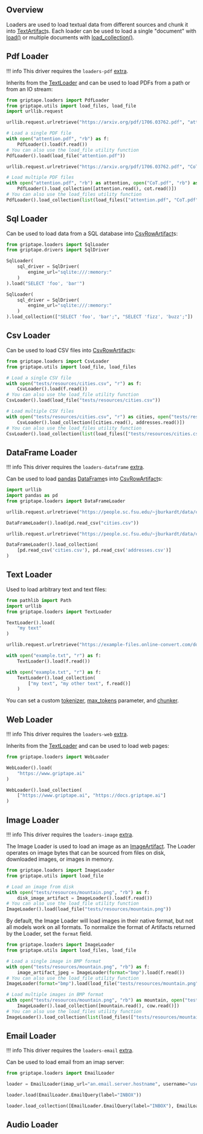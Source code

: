 ## Overview

Loaders are used to load textual data from different sources and chunk it into [TextArtifact](../../reference/griptape/artifacts/text_artifact.md)s.
Each loader can be used to load a single "document" with [load()](../../reference/griptape/loaders/base_loader.md#griptape.loaders.base_loader.BaseLoader.load) or
multiple documents with [load_collection()](../../reference/griptape/loaders/base_loader.md#griptape.loaders.base_loader.BaseLoader.load_collection).

## Pdf Loader

!!! info
    This driver requires the `loaders-pdf` [extra](../index.md#extras).

Inherits from the [TextLoader](../../reference/griptape/loaders/text_loader.md) and can be used to load PDFs from a path or from an IO stream:

```python
from griptape.loaders import PdfLoader
from griptape.utils import load_files, load_file
import urllib.request

urllib.request.urlretrieve("https://arxiv.org/pdf/1706.03762.pdf", "attention.pdf")

# Load a single PDF file
with open("attention.pdf", "rb") as f:
    PdfLoader().load(f.read())
# You can also use the load_file utility function
PdfLoader().load(load_file("attention.pdf"))

urllib.request.urlretrieve("https://arxiv.org/pdf/1706.03762.pdf", "CoT.pdf")

# Load multiple PDF files
with open("attention.pdf", "rb") as attention, open("CoT.pdf", "rb") as cot:
    PdfLoader().load_collection([attention.read(), cot.read()])
# You can also use the load_files utility function
PdfLoader().load_collection(list(load_files(["attention.pdf", "CoT.pdf"]).values()))
```

## Sql Loader

Can be used to load data from a SQL database into [CsvRowArtifact](../../reference/griptape/artifacts/csv_row_artifact.md)s:

```python
from griptape.loaders import SqlLoader
from griptape.drivers import SqlDriver

SqlLoader(
    sql_driver = SqlDriver(
        engine_url="sqlite:///:memory:"
    )
).load("SELECT 'foo', 'bar'")

SqlLoader(
    sql_driver = SqlDriver(
        engine_url="sqlite:///:memory:"
    )
).load_collection(["SELECT 'foo', 'bar';", "SELECT 'fizz', 'buzz';"])
```

## Csv Loader

Can be used to load CSV files into [CsvRowArtifact](../../reference/griptape/artifacts/csv_row_artifact.md)s:

```python
from griptape.loaders import CsvLoader
from griptape.utils import load_file, load_files

# Load a single CSV file
with open("tests/resources/cities.csv", "r") as f:
    CsvLoader().load(f.read())
# You can also use the load_file utility function
CsvLoader().load(load_file("tests/resources/cities.csv"))

# Load multiple CSV files
with open("tests/resources/cities.csv", "r") as cities, open("tests/resources/addresses.csv", "r") as addresses:
    CsvLoader().load_collection([cities.read(), addresses.read()])
# You can also use the load_files utility function
CsvLoader().load_collection(list(load_files(["tests/resources/cities.csv", "tests/resources/addresses.csv"]).values()))
```


## DataFrame Loader

!!! info
    This driver requires the `loaders-dataframe` [extra](../index.md#extras).

Can be used to load [pandas](https://pandas.pydata.org/) [DataFrame](https://pandas.pydata.org/docs/reference/api/pandas.DataFrame.html)s into [CsvRowArtifact](../../reference/griptape/artifacts/csv_row_artifact.md)s:

```python
import urllib
import pandas as pd
from griptape.loaders import DataFrameLoader

urllib.request.urlretrieve("https://people.sc.fsu.edu/~jburkardt/data/csv/cities.csv", "cities.csv")

DataFrameLoader().load(pd.read_csv("cities.csv"))

urllib.request.urlretrieve("https://people.sc.fsu.edu/~jburkardt/data/csv/addresses.csv", "addresses.csv")

DataFrameLoader().load_collection(
    [pd.read_csv('cities.csv'), pd.read_csv('addresses.csv')]
)
```


## Text Loader

Used to load arbitrary text and text files:

```python
from pathlib import Path
import urllib
from griptape.loaders import TextLoader

TextLoader().load(
    "my text"
)

urllib.request.urlretrieve("https://example-files.online-convert.com/document/txt/example.txt", "example.txt")

with open("example.txt", "r") as f:
    TextLoader().load(f.read())

with open("example.txt", "r") as f:
    TextLoader().load_collection(
        ["my text", "my other text", f.read()]
    )
```

You can set a custom [tokenizer](../../reference/griptape/loaders/text_loader.md#griptape.loaders.text_loader.TextLoader.tokenizer.md), [max_tokens](../../reference/griptape/loaders/text_loader.md#griptape.loaders.text_loader.TextLoader.max_tokens.md) parameter, and [chunker](../../reference/griptape/loaders/text_loader.md#griptape.loaders.text_loader.TextLoader.chunker.md).

## Web Loader

!!! info
    This driver requires the `loaders-web` [extra](../index.md#extras).

Inherits from the [TextLoader](../../reference/griptape/loaders/text_loader.md) and can be used to load web pages:

```python
from griptape.loaders import WebLoader

WebLoader().load(
    "https://www.griptape.ai"
)

WebLoader().load_collection(
    ["https://www.griptape.ai", "https://docs.griptape.ai"]
)
```

## Image Loader

!!! info
    This driver requires the `loaders-image` [extra](../index.md#extras).

The Image Loader is used to load an image as an [ImageArtifact](./artifacts.md#imageartifact). The Loader operates on image bytes that can be sourced from files on disk, downloaded images, or images in memory.

```python
from griptape.loaders import ImageLoader
from griptape.utils import load_file

# Load an image from disk
with open("tests/resources/mountain.png", "rb") as f:
    disk_image_artifact = ImageLoader().load(f.read())
# You can also use the load_file utility function
ImageLoader().load(load_file("tests/resources/mountain.png"))
```

By default, the Image Loader will load images in their native format, but not all models work on all formats. To normalize the format of Artifacts returned by the Loader, set the `format` field.

```python
from griptape.loaders import ImageLoader
from griptape.utils import load_files, load_file

# Load a single image in BMP format
with open("tests/resources/mountain.png", "rb") as f:
    image_artifact_jpeg = ImageLoader(format="bmp").load(f.read())
# You can also use the load_file utility function
ImageLoader(format="bmp").load(load_file("tests/resources/mountain.png"))

# Load multiple images in BMP format
with open("tests/resources/mountain.png", "rb") as mountain, open("tests/resources/cow.png", "rb") as cow:
    ImageLoader().load_collection([mountain.read(), cow.read()])
# You can also use the load_files utility function
ImageLoader().load_collection(list(load_files(["tests/resources/mountain.png", "tests/resources/cow.png"]).values()))
```


## Email Loader

!!! info
    This driver requires the `loaders-email` [extra](../index.md#extras).

Can be used to load email from an imap server:

```python
from griptape.loaders import EmailLoader

loader = EmailLoader(imap_url="an.email.server.hostname", username="username", password="password")

loader.load(EmailLoader.EmailQuery(label="INBOX"))

loader.load_collection([EmailLoader.EmailQuery(label="INBOX"), EmailLoader.EmailQuery(label="SENT")])
```

## Audio Loader 

